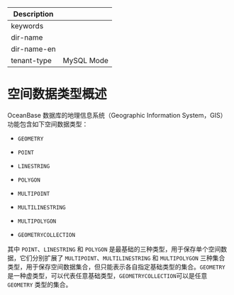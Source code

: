 | Description   |                 |
|---------------|-----------------|
| keywords      |                 |
| dir-name      |                 |
| dir-name-en   |                 |
| tenant-type   | MySQL Mode      |

# 空间数据类型概述

OceanBase 数据库的地理信息系统（Geographic Information System，GIS）功能包含如下空间数据类型：

* `GEOMETRY`

* `POINT`

* `LINESTRING`

* `POLYGON`

* `MULTIPOINT`

* `MULTILINESTRING`

* `MULTIPOLYGON`

* `GEOMETRYCOLLECTION`

其中 `POINT`、`LINESTRING` 和 `POLYGON` 是最基础的三种类型，用于保存单个空间数据，它们分别扩展了 `MULTIPOINT`、`MULTILINESTRING` 和 `MULTIPOLYGON` 三种集合类型，用于保存空间数据集合，但只能表示各自指定基础类型的集合。`GEOMETRY` 是一种虚类型，可以代表任意基础类型，`GEOMETRYCOLLECTION`可以是任意 `GEOMETRY` 类型的集合。
